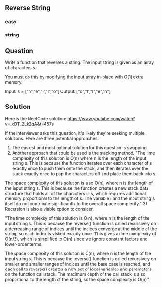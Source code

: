 ## Reverse String
### easy 
### string 

## Question
Write a function that reverses a string. The input string is given as an array of characters s.

You must do this by modifying the input array in-place with O(1) extra memory.

Input: s = ["h","e","l","l","o"]
Output: ["o","l","l","e","h"]

## Solution
Here is the NeetCode solution: https://www.youtube.com/watch?v=_d0T_2Lk2qA&t=457s

If the interviewer asks this question, it's likely they're seeking multiple solutions. Here are three potential approaches:

1) The easiest and most optimal solution for this question is swapping.
2) Another approach that could be used is the stacking method.
 "The time complexity of this solution is O(n) where n is the length of the input string s. This is because the function iterates over each character of s exactly once to push them onto the stack, and then iterates over the stack exactly once to pop the characters off and place them back into s.

The space complexity of this solution is also O(n), where n is the length of the input string s. This is because the function creates a new stack data structure that holds all of the characters in s, which requires additional memory proportional to the length of s. The variable i and the input string s itself do not contribute significantly to the overall space complexity."
3) Recursion is also a viable option to consider.

"The time complexity of this solution is O(n), where n is the length of the input string s. This is because the reverse() function is called recursively on a decreasing range of indices until the indices converge at the middle of the string, so each index is visited exactly once. This gives a time complexity of O(n/2), which is simplified to O(n) since we ignore constant factors and lower-order terms.

The space complexity of this solution is O(n), where n is the length of the input string s. This is because the reverse() function is called recursively on smaller and smaller ranges of indices until the base case is reached, and each call to reverse() creates a new set of local variables and parameters on the function call stack. The maximum depth of the call stack is also proportional to the length of the string, so the space complexity is O(n)."
